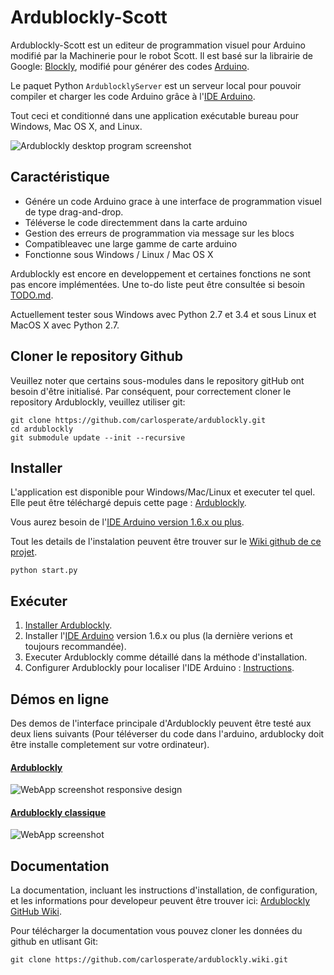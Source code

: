 # Ardublockly-Scott
Ardublockly-Scott est un editeur de programmation visuel pour Arduino modifié par la Machinerie pour le robot Scott. Il est basé sur la librairie de Google: [Blockly][1], modifié pour générer des codes [Arduino][15].

Le paquet Python `ArdublocklyServer` est un serveur local pour pouvoir compiler et charger les code Arduino grâce à l'[IDE Arduino][2].

Tout ceci et conditionné dans une application exécutable bureau pour Windows, Mac OS X, and Linux.

![Ardublockly desktop program screenshot](https://camo.githubusercontent.com/ac2ae3998fc8c77e55effe4c9cbd84031c473fbe/687474703a2f2f6361726c6f737065726174652e6769746875622e696f2f61726475626c6f636b6c792f696d616765732f73637265656e73686f745f6465736b746f705f312e706e67)


## Caractéristique
* Génére un code Arduino grace à une interface de programmation visuel de type drag-and-drop.
* Téléverse le code directemment dans la carte arduino
* Gestion des erreurs de programmation via message sur les blocs
* Compatibleavec une large gamme de carte arduino
* Fonctionne sous Windows / Linux / Mac OS X

Ardublockly est encore en developpement et certaines fonctions ne sont pas encore implémentées. Une to-do liste peut être consultée si besoin [TODO.md][3].

Actuellement tester sous Windows avec Python 2.7 et 3.4 et sous Linux et MacOS X avec Python 2.7.


## Cloner le repository Github
Veuillez noter que certains sous-modules dans le repository gitHub ont besoin d'être initialisé. Par conséquent, pour correctement cloner le repository Ardublockly, veuillez utiliser git:

```
git clone https://github.com/carlosperate/ardublockly.git
cd ardublockly
git submodule update --init --recursive
```


## Installer
L'application est disponible pour Windows/Mac/Linux et executer tel quel. Elle peut être téléchargé depuis cette page : [Ardublockly][4].

Vous aurez besoin de l'[IDE Arduino version 1.6.x ou plus][2].

Tout les details de l'instalation peuvent être trouver sur le [Wiki github de ce projet][5].

```
python start.py
```

## Exécuter
1. [Installer Ardublockly][5].
2. Installer l'[IDE Arduino][2] version 1.6.x ou plus (la dernière verions et toujours recommandée).
3. Executer Ardublockly comme détaillé dans la méthode d'installation.
3. Configurer Ardublockly pour localiser l'IDE Arduino : [Instructions][6].


## Démos en ligne
Des demos de l'interface principale d'Ardublockly peuvent être testé aux deux liens suivants (Pour téléverser du code dans l'arduino, ardublocky doit être installe completement sur votre ordinateur).

#### [Ardublockly][10]
![WebApp screenshot responsive design][web_screenshot_responsive]

#### [Ardublockly classique][11]
![WebApp screenshot][web_screenshot_classic]


## Documentation
La documentation, incluant les instructions d'installation, de configuration, et les informations pour developeur peuvent être trouver ici: [Ardublockly GitHub Wiki][7].

Pour télécharger la documentation vous pouvez cloner les données du github en utlisant Git:

```
git clone https://github.com/carlosperate/ardublockly.wiki.git
```

[1]: https://developers.google.com/blockly/
[2]: http://www.arduino.cc/en/main/software/
[3]: TODO.md
[4]: https://github.com/carlosperate/ardublockly/releases/
[5]: https://github.com/LaMachinerie/SCOTT/wiki/Installer-Ardublockly
[6]: https://github.com/carlosperate/ardublockly/wiki/Configure-Ardublockly
[7]: https://github.com/carlosperate/ardublockly/wiki
[8]: https://github.com/carlosperate/ardublockly/compare/blockly-original...master
[9]: https://github.com/carlosperate/ardublockly/blob/master/LICENSE
[10]: http://ardublockly.embeddedlog.com/demo/index.html
[11]: http://ardublockly.embeddedlog.com/demo/classic/index.html
[12]: http://ardublockly-builds.s3-website-us-west-2.amazonaws.com/index.html?prefix=linux/
[13]: http://ardublockly-builds.s3-website-us-west-2.amazonaws.com/index.html?prefix=windows/
[14]: http://ardublockly-builds.s3-website-us-west-2.amazonaws.com/index.html?prefix=mac/
[15]: http://www.arduino.cc
[16]: https://github.com/BlocklyDuino/BlocklyDuino
[17]: blockly/README.md

[desktop_screeshot]: http://carlosperate.github.io/ardublockly/images/screenshot_desktop_1.png
[web_screenshot_responsive]: http://carlosperate.github.io/ardublockly/images/screenshot_material_all_small.jpg
[web_screenshot_classic]: http://carlosperate.github.io/ardublockly/images/screenshot_1.png
